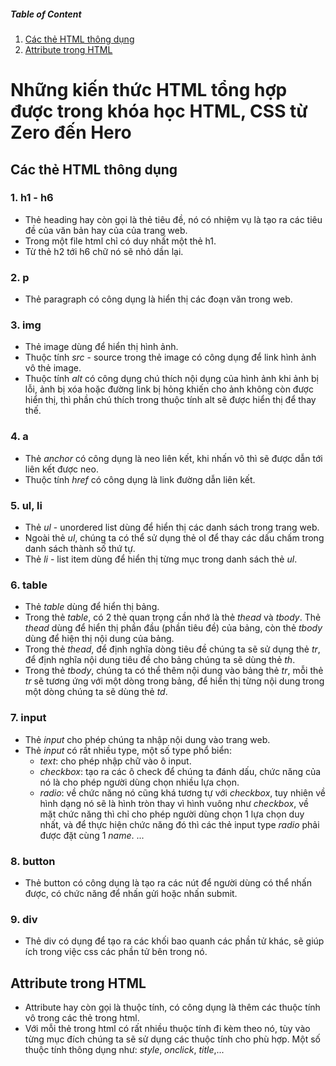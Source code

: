 ##### Table of Content

1. [Các thẻ HTML thông dụng](#các-thẻ-html-thông-dụng)
1. [Attribute trong HTML](#attribute-trong-html)


# Những kiến thức HTML tổng hợp được trong khóa học **HTML, CSS từ Zero đến Hero**


## Các thẻ HTML thông dụng

### 1. h1 - h6
- Thẻ heading hay còn gọi là thẻ tiêu đề, nó có nhiệm vụ là tạo ra các tiêu đề của văn bản hay của của trang web.
- Trong một file html chỉ có duy nhất một thẻ h1.
- Từ thẻ h2 tới h6 chữ nó sẽ nhỏ dần lại.

### 2. p
- Thẻ paragraph có công dụng là hiển thị các đoạn văn trong web.

### 3. img
- Thẻ image dùng để hiển thị hình ảnh.
- Thuộc tính *src* - source trong thẻ image có công dụng để link hình ảnh vô thẻ image.
- Thuộc tính *alt* có công dụng chú thích nội dụng của hình ảnh khi ảnh bị lỗi, ảnh bị xóa hoặc đường link bị hỏng khiến cho ảnh không còn được hiển thị, thì phần chú thích trong thuộc tính alt sẽ được hiển thị để thay thế.

### 4. a
- Thẻ *anchor* có công dụng là neo liên kết, khi nhấn vô thì sẽ được dẫn tới liên kết được neo.
- Thuộc tính *href* có công dụng là link đường dẫn liên kết.

### 5. ul, li
- Thẻ *ul* - unordered list dùng để hiển thị các danh sách trong trang web.
- Ngoài thẻ *ul*, chúng ta có thể sử dụng thẻ ol để thay các dấu chấm trong danh sách thành số thứ tự.
- Thẻ *li* - list item dùng để hiển thị từng mục trong danh sách thẻ *ul*.

### 6. table
- Thẻ *table* dùng để hiển thị bảng.
- Trong thẻ *table*, có 2 thẻ quan trọng cần nhớ là thẻ *thead* và *tbody*. Thẻ *thead* dùng để hiển thị phần đầu (phần tiêu đề) của bảng, còn thẻ *tbody* dùng để hiện thị nội dung của bảng.
- Trong thẻ *thead*, để định nghĩa dòng tiêu đề chúng ta sẽ sử dụng thẻ *tr*, để định nghĩa nội dung tiêu đề cho bảng chúng ta sẽ dùng thẻ *th*.
- Trong thẻ *tbody*, chúng ta có thể thêm nội dung vào bảng thẻ *tr*, mỗi thẻ *tr* sẽ tương ứng với một dòng trong bảng, để hiển thị từng nội dung trong một dòng chúng ta sẽ dùng thẻ *td*.

### 7. input
- Thẻ *input* cho phép chúng ta nhập nội dung vào trang web.
- Thẻ *input* có rất nhiều type, một số type phổ biển:
    - *text*: cho phép nhập chữ vào ô input.
    - *checkbox*: tạo ra các ô check để chúng ta đánh dấu, chức năng của nó là cho phép người dùng chọn nhiều lựa chọn.
    - *radio*: về chức năng nó cũng khá tương tự với *checkbox*, tuy nhiên về hình dạng nó sẽ là hình tròn thay vì hình vuông như *checkbox*, về mặt chức năng thì chỉ cho phép người dùng chọn 1 lựa chọn duy nhất, và để thực hiện chức năng đó thì các thẻ input type *radio* phải được đặt cùng 1 *name*.
    ...

### 8. button
- Thẻ button có công dụng là tạo ra các nút để người dùng có thể nhấn được, có chức năng để nhấn gửi hoặc nhấn submit.

### 9. div
- Thẻ div có dụng để tạo ra các khối bao quanh các phần tử khác, sẽ giúp ích trong việc css các phần tử bên trong nó.


## Attribute trong HTML
- Attribute hay còn gọi là thuộc tính, có công dụng là thêm các thuộc tính vô trong các thẻ trong html.
- Với mỗi thẻ trong html có rất nhiều thuộc tính đi kèm theo nó, tùy vào từng mục đích chúng ta sẽ sử dụng các thuộc tính cho phù hợp. Một số thuộc tính thông dụng như: *style*, *onclick*, *title*,...